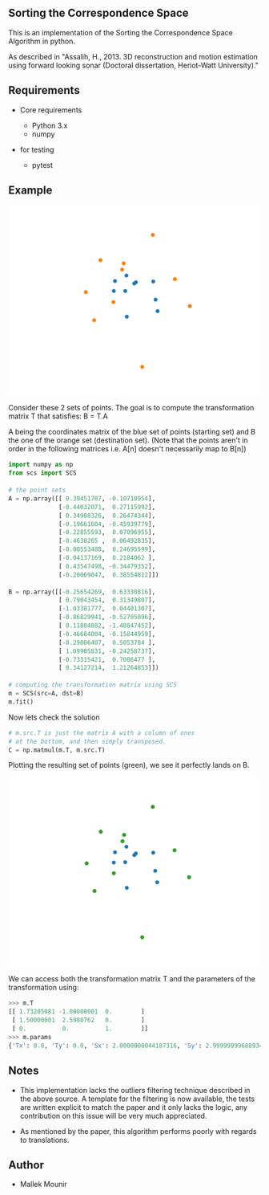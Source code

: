 ## Sorting the Correspondence Space

This is an implementation of the Sorting the Correspondence Space Algorithm in python.

As described in "Assalih, H., 2013. 3D reconstruction and motion estimation using forward looking sonar (Doctoral dissertation, Heriot-Watt University)."

## Requirements

- Core requirements
  - Python 3.x
  - numpy

- for testing
  - pytest

## Example

![example visualization](static/example.png)

Consider these 2 sets of points. The goal is to compute the transformation matrix T that satisfies: B = T.A

A being the coordinates matrix of the blue set of points (starting set) and B the one of the orange set (destination set).
(Note that the points aren't in order in the following matrices i.e. A[n] doesn't necessarily map to B[n])

```python
import numpy as np
from scs import SCS

# the point sets
A = np.array([[ 0.39451787, -0.10710954],
              [-0.44032071,  0.27115992],
              [ 0.34988326,  0.26474344],
              [-0.19661604, -0.45939779],
              [-0.22855593,  0.07096955],
              [-0.4638265 ,  0.06492835],
              [-0.00553488,  0.24695599],
              [-0.04137169,  0.2184062 ],
              [ 0.43547498, -0.34479352],
              [-0.20069047,  0.38554812]])

B = np.array([[-0.25654269,  0.63330816],
              [ 0.79043454,  0.31349807],
              [-1.03381777,  0.04401307],
              [-0.86829941, -0.52705096],
              [ 0.11884882, -1.48847452],
              [-0.46684004, -0.15844959],
              [-0.29006407,  0.5053784 ],
              [ 1.09905831, -0.24258737],
              [-0.73315421,  0.7006477 ],
              [ 0.34127214,  1.21264853]])

# computing the transformation matrix using SCS
m = SCS(src=A, dst=B)
m.fit()
```

Now lets check the solution


```python
# m.src.T is just the matrix A with a column of ones
# at the bottom, and then simply transposed.
C = np.matmul(m.T, m.src.T)
```
Plotting the resulting set of points (green), we see it perfectly lands on B.

![solution visualization](static/solution.png)

We can access both the transformation matrix T and the parameters of the transformation using:
```python
>>> m.T
[[ 1.73205081 -1.00000001  0.        ]
 [ 1.50000001  2.5980762   0.        ]
 [ 0.          0.          1.        ]]
>>> m.params
{'Tx': 0.0, 'Ty': 0.0, 'Sx': 2.0000000044187316, 'Sy': 2.9999999968893456, 'theta': 0.5235987776857001}
```

## Notes

- This implementation lacks the outliers filtering technique described in the above source. A template for the filtering is now available, the tests are written explicit to match the paper and it only lacks the logic, any contribution on this issue will be very much appreciated.

- As mentioned by the paper, this algorithm performs poorly with regards to translations.

## Author

- Mallek Mounir